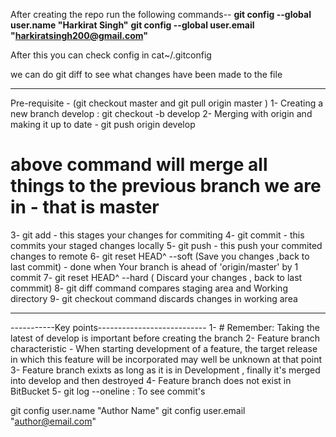 After creating the repo run the following commands--
**git config --global user.name "Harkirat Singh"**
**git config --global user.email "harkiratsingh200@gmail.com"**

After this you can check config in cat~/.gitconfig 

we can do git diff <filename> to see what changes have been made to the file

*************************************

Pre-requisite - (git checkout master and git pull origin master )
1- Creating a new branch develop : git checkout -b develop
2- Merging with origin and making it up to date - git push origin develop 
# above command will merge all things to the previous branch we are in - that is master
3- git add - this stages your changes for commiting
4- git commit - this commits your staged changes locally
5- git push - this push your commited changes to remote 
6- git reset HEAD^ --soft  (Save you changes ,back to last commit)   - done when Your branch is ahead of 'origin/master' by 1 commit
7- git reset HEAD^ --hard  ( Discard your changes , back to last commmit)
8- git diff command compares staging area and Working directory
9- git checkout command discards changes in working area 


*******************************
-----------Key points---------------------------
1- # Remember: Taking the latest of develop is important before creating the branch
2- Feature branch characteristic - When starting development of a feature, the target 
release in which this feature will be incorporated may well be unknown at that point
3- Feature branch exixts as long as it is in Development , finally it's merged into develop and then destroyed
4- Feature branch does not exist in BitBucket
5- git log --oneline : To see commit's 




git config user.name "Author Name"
git config user.email "author@email.com"

